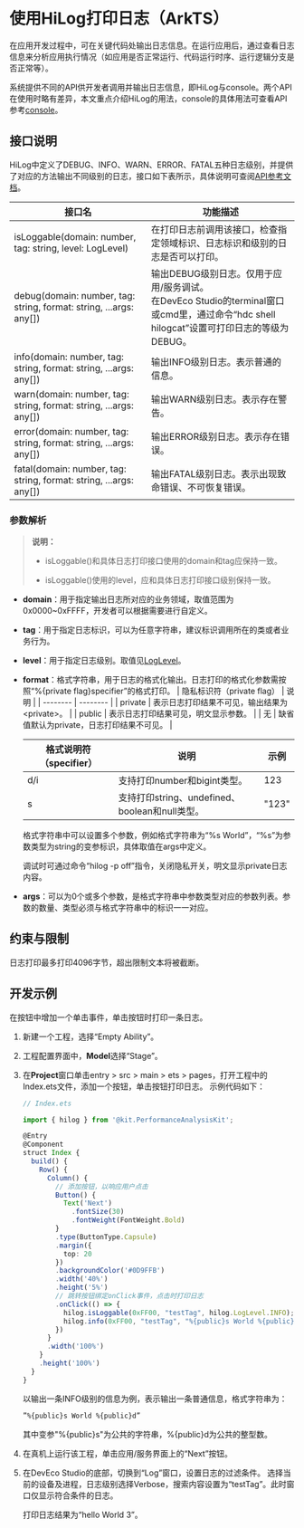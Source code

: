 # 使用HiLog打印日志（ArkTS）


在应用开发过程中，可在关键代码处输出日志信息。在运行应用后，通过查看日志信息来分析应用执行情况（如应用是否正常运行、代码运行时序、运行逻辑分支是否正常等）。


系统提供不同的API供开发者调用并输出日志信息，即HiLog与console。两个API在使用时略有差异，本文重点介绍HiLog的用法，console的具体用法可查看API参考[console](../reference/common/js-apis-logs.md)。


## 接口说明

HiLog中定义了DEBUG、INFO、WARN、ERROR、FATAL五种日志级别，并提供了对应的方法输出不同级别的日志，接口如下表所示，具体说明可查阅[API参考文档](../reference/apis-performance-analysis-kit/js-apis-hilog.md)。

| 接口名 | 功能描述 | 
| -------- | -------- |
| isLoggable(domain: number, tag: string, level: LogLevel) | 在打印日志前调用该接口，检查指定领域标识、日志标识和级别的日志是否可以打印。 |
| debug(domain: number, tag: string, format: string, ...args: any[]) | 输出DEBUG级别日志。仅用于应用/服务调试。<br/>在DevEco Studio的terminal窗口或cmd里，通过命令“hdc shell hilogcat”设置可打印日志的等级为DEBUG。 |
| info(domain: number, tag: string, format: string, ...args: any[]) | 输出INFO级别日志。表示普通的信息。 |
| warn(domain: number, tag: string, format: string, ...args: any[]) | 输出WARN级别日志。表示存在警告。 |
| error(domain: number, tag: string, format: string, ...args: any[]) | 输出ERROR级别日志。表示存在错误。 |
| fatal(domain: number, tag: string, format: string, ...args: any[]) | 输出FATAL级别日志。表示出现致命错误、不可恢复错误。 |

### 参数解析

> **说明：**
> 
> - isLoggable()和具体日志打印接口使用的domain和tag应保持一致。
> 
> - isLoggable()使用的level，应和具体日志打印接口级别保持一致。

- **domain**：用于指定输出日志所对应的业务领域，取值范围为0x0000~0xFFFF，开发者可以根据需要进行自定义。

- **tag**：用于指定日志标识，可以为任意字符串，建议标识调用所在的类或者业务行为。

- **level**：用于指定日志级别。取值见[LogLevel](../reference/apis-performance-analysis-kit/js-apis-hilog.md#loglevel)。

- **format**：格式字符串，用于日志的格式化输出。日志打印的格式化参数需按照“%{private flag}specifier”的格式打印。
  | 隐私标识符（private flag） | 说明 |
  | -------- | -------- |
  | private | 表示日志打印结果不可见，输出结果为&lt;private&gt;。 |
  | public | 表示日志打印结果可见，明文显示参数。 |
  | 无 | 缺省值默认为private，日志打印结果不可见。 |

  | 格式说明符（specifier） | 说明 | 示例 |
  | -------- | -------- | -------- |
  | d/i | 支持打印number和bigint类型。 | 123 |
  | s | 支持打印string、undefined、boolean和null类型。 | "123" |

  格式字符串中可以设置多个参数，例如格式字符串为“%s World”，“%s”为参数类型为string的变参标识，具体取值在args中定义。<!--Del-->

  调试时可通过命令“hilog -p off”指令，关闭隐私开关，明文显示private日志内容。
<!--DelEnd-->

- **args**：可以为0个或多个参数，是格式字符串中参数类型对应的参数列表。参数的数量、类型必须与格式字符串中的标识一一对应。

## 约束与限制

日志打印最多打印4096字节，超出限制文本将被截断。

## 开发示例

在按钮中增加一个单击事件，单击按钮时打印一条日志。

1. 新建一个工程，选择“Empty Ability”。

2. 工程配置界面中，**Model**选择“Stage”。

3. 在**Project**窗口单击entry &gt; src &gt; main &gt; ets &gt; pages，打开工程中的Index.ets文件，添加一个按钮，单击按钮打印日志。
   示例代码如下：

   ```ts
   // Index.ets
   
   import { hilog } from '@kit.PerformanceAnalysisKit';
   
   @Entry
   @Component
   struct Index {
     build() {
       Row() {
         Column() {
           // 添加按钮，以响应用户点击
           Button() {
             Text('Next')
               .fontSize(30)
               .fontWeight(FontWeight.Bold)
           }
           .type(ButtonType.Capsule)
           .margin({
             top: 20
           })
           .backgroundColor('#0D9FFB')
           .width('40%')
           .height('5%')
           // 跳转按钮绑定onClick事件，点击时打印日志
           .onClick(() => {
             hilog.isLoggable(0xFF00, "testTag", hilog.LogLevel.INFO);    
             hilog.info(0xFF00, "testTag", "%{public}s World %{public}d", "hello", 3);
           })
         }
         .width('100%')
       }
       .height('100%')
     }
   }
   ```

   以输出一条INFO级别的信息为例，表示输出一条普通信息，格式字符串为：

   ```txt
   ”%{public}s World %{public}d”
   ```

   其中变参"%{public}s"为公共的字符串，%{public}d为公共的整型数。

4. 在真机上运行该工程，单击应用/服务界面上的“Next”按钮。

5. 在DevEco Studio的底部，切换到“Log”窗口，设置日志的过滤条件。
   选择当前的设备及进程，日志级别选择Verbose，搜索内容设置为“testTag”。此时窗口仅显示符合条件的日志。

   打印日志结果为“hello World 3”。
